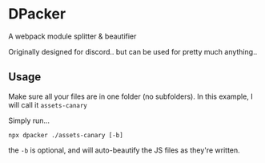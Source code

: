 # DPacker

A webpack module splitter & beautifier

Originally designed for discord.. but can be used for pretty much anything..

## Usage

Make sure all your files are in one folder (no subfolders).
In this example, I will call it `assets-canary`

Simply run...

```shell
npx dpacker ./assets-canary [-b]
```

the `-b` is optional, and will auto-beautify the JS files as they're written.
